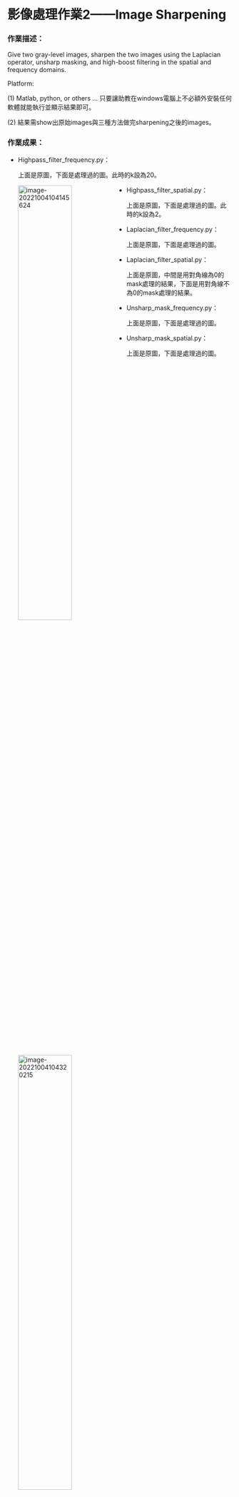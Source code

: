 # 影像處理作業2——Image Sharpening

### 作業描述：

Give two gray-level images, sharpen the two images using the Laplacian operator, unsharp masking, and high-boost filtering in the spatial and frequency domains.

Platform:

(1) Matlab, python, or others … 只要讓助教在windows電腦上不必額外安裝任何軟體就能執行並顯示結果即可。

(2) 結果需show出原始images與三種方法做完sharpening之後的images。

### 作業成果：

- Highpass_filter_frequency.py：

  上面是原圖，下面是處理過的圖。此時的k設為20。

  <img src="C:\Users\Sam\AppData\Roaming\Typora\typora-user-images\image-20221004104145624.png" alt="image-20221004104145624" width=50% height=50%   align='left'/>

- Highpass_filter_spatial.py：

  上面是原圖，下面是處理過的圖。此時的k設為2。

  <img src="C:\Users\Sam\AppData\Roaming\Typora\typora-user-images\image-20221004104320215.png" alt="image-20221004104320215"  width=50% height=50%   align='left' />

- Laplacian_filter_frequency.py：

  上面是原圖，下面是處理過的圖。

  <img src="C:\Users\Sam\AppData\Roaming\Typora\typora-user-images\image-20221004104407727.png" alt="image-20221004104407727" width=50% height=50%   align='left' />

- Laplacian_filter_spatial.py：

  上面是原圖，中間是用對角線為0的mask處理的結果，下面是用對角線不為0的mask處理的結果。

  <img src="C:\Users\Sam\AppData\Roaming\Typora\typora-user-images\image-20221004104529140.png" alt="image-20221004104529140" width=65% height=65%   align='left' />

- Unsharp_mask_frequency.py：

  上面是原圖，下面是處理過的圖。

  <img src="C:\Users\Sam\AppData\Roaming\Typora\typora-user-images\image-20221004104558893.png" alt="image-20221004104558893" width=50% height=50% align='left' />

- Unsharp_mask_spatial.py：

  上面是原圖，下面是處理過的圖。

  <img src="C:\Users\Sam\AppData\Roaming\Typora\typora-user-images\image-20221004104626679.png" alt="image-20221004104626679" width=50% height=50% align='left' />
